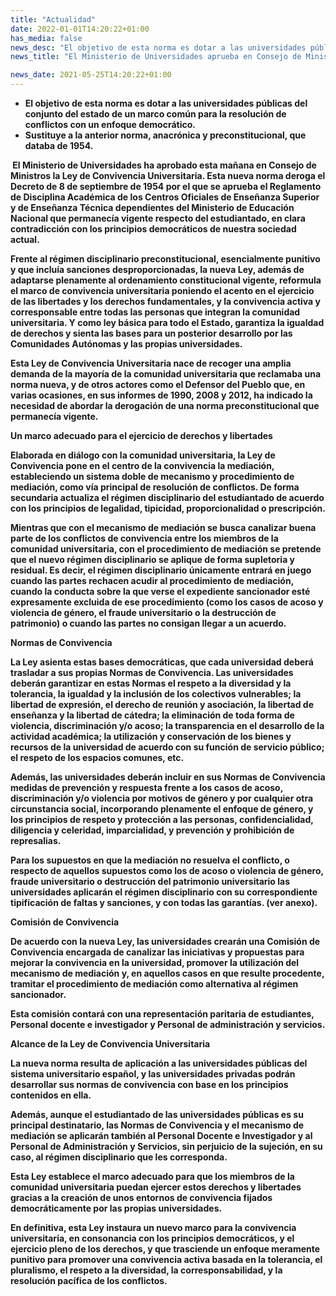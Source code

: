 ```yaml
---
title: "Actualidad"   
date: 2022-01-01T14:20:22+01:00
has_media: false
news_desc: "El objetivo de esta norma es dotar a las universidades públicas del conjunto del estado de un marco común para la resolución de conflictos con un enfoque democrático. Sustituye a la anterior norma, anacrónica y preconstitucional, que databa de 1954."
news_title: "El Ministerio de Universidades aprueba en Consejo de Ministros la nueva Ley de Convivencia Universitaria"

news_date: 2021-05-25T14:20:22+01:00
---
```

<ul>
<li><b>El objetivo de esta norma es dotar a las universidades p&uacute;blicas del conjunto del estado de un marco com&uacute;n para la resoluci&oacute;n de conflictos con un enfoque democr&aacute;tico.</b></li>
<li><b>Sustituye a la anterior norma, anacr&oacute;nica y preconstitucional, que databa de 1954.&nbsp;</li>
</ul>
<p>&nbsp;El Ministerio de Universidades ha aprobado esta ma&ntilde;ana en Consejo de Ministros la Ley de Convivencia Universitaria. Esta nueva norma deroga el Decreto de 8 de septiembre de 1954 por el que se aprueba el Reglamento de Disciplina Acad&eacute;mica de los Centros Oficiales de Ense&ntilde;anza Superior y de Ense&ntilde;anza T&eacute;cnica dependientes del Ministerio de Educaci&oacute;n Nacional que permanec&iacute;a vigente respecto del estudiantado, en clara contradicci&oacute;n con los principios democr&aacute;ticos de nuestra sociedad actual.</p>
<p>Frente al r&eacute;gimen disciplinario preconstitucional, esencialmente punitivo y que inclu&iacute;a sanciones desproporcionadas, la nueva Ley, adem&aacute;s de adaptarse plenamente al ordenamiento constitucional vigente, reformula el marco de convivencia universitaria poniendo el acento en el ejercicio de las libertades y los derechos fundamentales, y la convivencia activa y corresponsable entre todas las personas que integran la comunidad universitaria. Y como ley b&aacute;sica para todo el Estado, garantiza la igualdad de derechos y sienta las bases para un posterior desarrollo por las Comunidades Aut&oacute;nomas y las propias universidades.</p>
<p>Esta Ley de Convivencia Universitaria nace de recoger una amplia demanda de la mayor&iacute;a de la comunidad universitaria que reclamaba una norma nueva, y de otros actores como el Defensor del Pueblo que, en varias ocasiones, en sus informes de 1990, 2008 y 2012, ha indicado la necesidad de abordar la derogaci&oacute;n de una norma preconstitucional que permanec&iacute;a vigente.</p>
<p><b>Un marco adecuado para el ejercicio de derechos y libertades</b></p>
<p>Elaborada en di&aacute;logo con la comunidad universitaria, la Ley de Convivencia pone en el centro de la convivencia la mediaci&oacute;n, estableciendo un sistema doble de mecanismo y procedimiento de mediaci&oacute;n, como v&iacute;a principal de resoluci&oacute;n de conflictos. De forma secundaria actualiza el r&eacute;gimen disciplinario del estudiantado de acuerdo con los principios de legalidad, tipicidad, proporcionalidad o prescripci&oacute;n.</p>
<p>Mientras que con el mecanismo de mediaci&oacute;n se busca canalizar buena parte de los conflictos de convivencia entre los miembros de la comunidad universitaria, con el procedimiento de mediaci&oacute;n se pretende que el nuevo r&eacute;gimen disciplinario se aplique de forma supletoria y residual. Es decir, el r&eacute;gimen disciplinario &uacute;nicamente entrar&aacute; en juego cuando las partes rechacen acudir al procedimiento de mediaci&oacute;n, cuando la conducta sobre la que verse el expediente sancionador est&eacute; expresamente excluida de ese procedimiento (como los casos de acoso y violencia de g&eacute;nero, el fraude universitario o la destrucci&oacute;n de patrimonio) o cuando las partes no consigan llegar a un acuerdo.</p>
<p><b>Normas de Convivencia</b></p>
<p>La Ley asienta estas bases democr&aacute;ticas, que cada universidad deber&aacute; trasladar a sus propias Normas de Convivencia. Las universidades deber&aacute;n garantizar en estas Normas el respeto a la diversidad y la tolerancia, la igualdad y la inclusi&oacute;n de los colectivos vulnerables; la libertad de expresi&oacute;n, el derecho de reuni&oacute;n y asociaci&oacute;n, la libertad de ense&ntilde;anza y la libertad de c&aacute;tedra; la eliminaci&oacute;n de toda forma de violencia, discriminaci&oacute;n y/o acoso; la transparencia en el desarrollo de la actividad acad&eacute;mica; la utilizaci&oacute;n y conservaci&oacute;n de los bienes y recursos de la universidad de acuerdo con su funci&oacute;n de servicio p&uacute;blico; el respeto de los espacios comunes, etc.</p>
<p>Adem&aacute;s, las universidades deber&aacute;n incluir en sus Normas de Convivencia medidas de prevenci&oacute;n y respuesta frente a los casos de acoso, discriminaci&oacute;n y/o violencia por motivos de g&eacute;nero y por cualquier otra circunstancia social, incorporando plenamente el enfoque de g&eacute;nero, y los principios de respeto y protecci&oacute;n a las personas, confidencialidad, diligencia y celeridad, imparcialidad, y prevenci&oacute;n y prohibici&oacute;n de represalias.</p>
<p>Para los supuestos en que la mediaci&oacute;n no resuelva el conflicto, o respecto de aquellos supuestos como los de acoso o violencia de g&eacute;nero, fraude universitario o destrucci&oacute;n del patrimonio universitario las universidades aplicar&aacute;n el r&eacute;gimen disciplinario con su correspondiente tipificaci&oacute;n de faltas y sanciones, y con todas las garant&iacute;as. (ver anexo).</p>
<p><b>Comisi&oacute;n de Convivencia</b></p>
<p>De acuerdo con la nueva Ley, las universidades crear&aacute;n una Comisi&oacute;n de Convivencia encargada de canalizar las iniciativas y propuestas para mejorar la convivencia en la universidad, promover la utilizaci&oacute;n del mecanismo de mediaci&oacute;n y, en aquellos casos en que resulte procedente, tramitar el procedimiento de mediaci&oacute;n como alternativa al r&eacute;gimen sancionador.</p>
<p>Esta comisi&oacute;n contar&aacute; con una representaci&oacute;n paritaria de estudiantes, Personal docente e investigador y Personal de administraci&oacute;n y servicios.</p>
<p><b>Alcance de la Ley de Convivencia Universitaria</b></p>
<p>La nueva norma resulta de aplicaci&oacute;n a las universidades p&uacute;blicas del sistema universitario espa&ntilde;ol, y las universidades privadas podr&aacute;n desarrollar sus normas de convivencia con base en los principios contenidos en ella.</p>
<p>Adem&aacute;s, aunque el estudiantado de las universidades p&uacute;blicas es su principal destinatario, las Normas de Convivencia y el mecanismo de mediaci&oacute;n se aplicar&aacute;n tambi&eacute;n al Personal Docente e Investigador y al Personal de Administraci&oacute;n y Servicios, sin perjuicio de la sujeci&oacute;n, en su caso, al r&eacute;gimen disciplinario que les corresponda.</p>
<p>Esta Ley establece el marco adecuado para que los miembros de la comunidad universitaria puedan ejercer estos derechos y libertades gracias a la creaci&oacute;n de unos entornos de convivencia fijados democr&aacute;ticamente por las propias universidades.</p>
<p>En definitiva, esta Ley instaura un nuevo marco para la convivencia universitaria, en consonancia con los principios democr&aacute;ticos, y el ejercicio pleno de los derechos, y que trasciende un enfoque meramente punitivo para promover una convivencia activa basada en la tolerancia, el pluralismo, el respeto a la diversidad, la corresponsabilidad, y la resoluci&oacute;n pac&iacute;fica de los conflictos.</p>